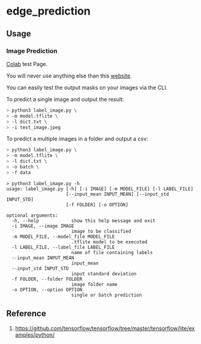 # edge_prediction

## Usage
### Image Prediction
[Colab][Colab_link] test Page.

[Colab_link]: https://colab.research.google.com/gist/zgy600/e9d433f3fd27d2babda2f01b143e089f/edge_prediction_run_github.ipynb?authuser=1

You will never use anything else than this [website][an_awesome_website_link].

[an_awesome_website_link]: https://stackoverflow.com

You can easily test the output masks on your images via the CLI.

To predict a single image and output the result:
```bash
> python3 label_image.py \
> -m model.tflite \
> -l dict.txt \
> -i test_image.jpeg
```

To predict a multiple images in a folder and output a csv:
```bash
> python3 label_image.py \
> -m model.tflite \
> -l dict.txt \
> -o batch \
> -f data
```

```shell
> python3 label_image.py -h
usage: label_image.py [-h] [-i IMAGE] [-m MODEL_FILE] [-l LABEL_FILE]
                      [--input_mean INPUT_MEAN] [--input_std INPUT_STD]
                      [-f FOLDER] [-o OPTION]

optional arguments:
  -h, --help            show this help message and exit
  -i IMAGE, --image IMAGE
                        image to be classified
  -m MODEL_FILE, --model_file MODEL_FILE
                        .tflite model to be executed
  -l LABEL_FILE, --label_file LABEL_FILE
                        name of file containing labels
  --input_mean INPUT_MEAN
                        input_mean
  --input_std INPUT_STD
                        input standard deviation
  -f FOLDER, --folder FOLDER
                        image folder name
  -o OPTION, --option OPTION
                        single or batch prediction
```

## Reference
1. https://github.com/tensorflow/tensorflow/tree/master/tensorflow/lite/examples/python/

